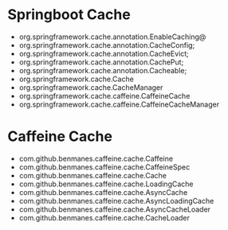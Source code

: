 # Springboot Cache
- org.springframework.cache.annotation.EnableCaching@
- org.springframework.cache.annotation.CacheConfig;
- org.springframework.cache.annotation.CacheEvict;
- org.springframework.cache.annotation.CachePut;
- org.springframework.cache.annotation.Cacheable;
- org.springframework.cache.Cache
- org.springframework.cache.CacheManager
- org.springframework.cache.caffeine.CaffeineCache
- org.springframework.cache.caffeine.CaffeineCacheManager

# Caffeine Cache
- com.github.benmanes.caffeine.cache.Caffeine
- com.github.benmanes.caffeine.cache.CaffeineSpec
- com.github.benmanes.caffeine.cache.Cache
- com.github.benmanes.caffeine.cache.LoadingCache
- com.github.benmanes.caffeine.cache.AsyncCache
- com.github.benmanes.caffeine.cache.AsyncLoadingCache
- com.github.benmanes.caffeine.cache.AsyncCacheLoader
- com.github.benmanes.caffeine.cache.CacheLoader
